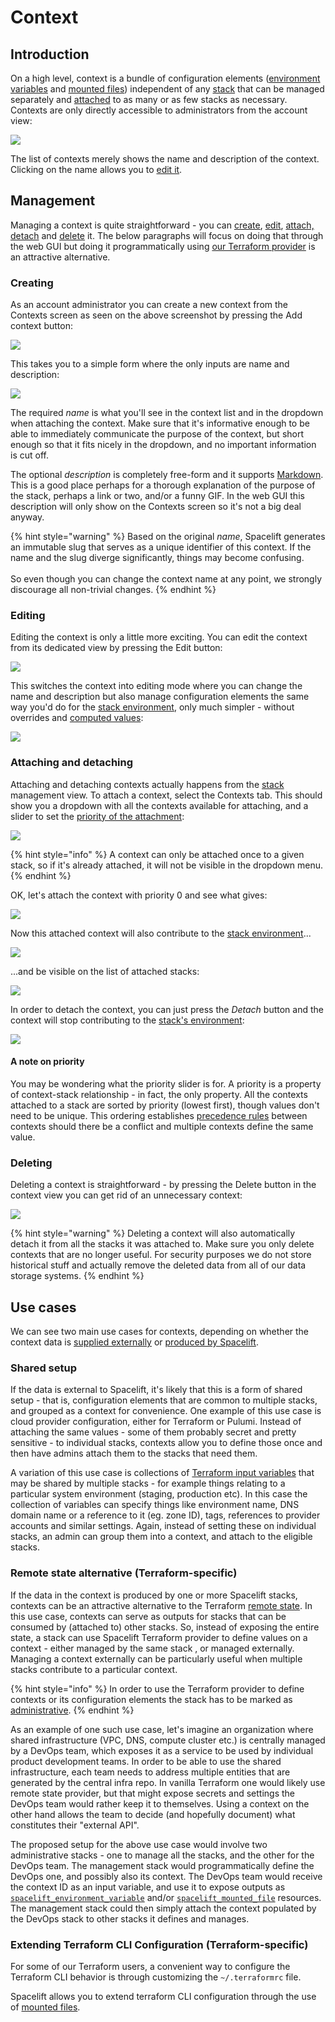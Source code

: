 # Context

## Introduction

On a high level, context is a bundle of configuration elements ([environment variables](environment.md#environment-variables) and [mounted files](environment.md#mounted-files)) independent of any [stack](../stack/) that can be managed separately and [attached](context.md#attaching-a-context) to as many or as few stacks as necessary. Contexts are only directly accessible to administrators from the account view:

![](../../assets/screenshots/Contexts\_·\_marcinwyszynski.png)

The list of contexts merely shows the name and description of the context. Clicking on the name allows you to [edit it](context.md#editing-a-context).

## Management

Managing a context is quite straightforward - you can [create](context.md#creating), [edit](context.md#editing), [attach, detach](context.md#attaching-and-detaching) and [delete](context.md#deleting) it. The below paragraphs will focus on doing that through the web GUI but doing it programmatically using [our Terraform provider](../../vendors/terraform/terraform-provider.md) is an attractive alternative.

### Creating

As an account administrator you can create a new context from the Contexts screen as seen on the above screenshot by pressing the Add context button:

![](<../../assets/screenshots/Contexts\_·\_marcinwyszynski (1).png>)

This takes you to a simple form where the only inputs are name and description:

![](../../assets/screenshots/New\_context\_·\_marcinwyszynski.png)

The required _name_ is what you'll see in the context list and in the dropdown when attaching the context. Make sure that it's informative enough to be able to immediately communicate the purpose of the context, but short enough so that it fits nicely in the dropdown, and no important information is cut off.

The optional _description_ is completely free-form and it supports [Markdown](https://daringfireball.net/projects/markdown/). This is a good place perhaps for a thorough explanation of the purpose of the stack, perhaps a link or two, and/or a funny GIF. In the web GUI this description will only show on the Contexts screen so it's not a big deal anyway.

{% hint style="warning" %}
Based on the original _name_, Spacelift generates an immutable slug that serves as a unique identifier of this context. If the name and the slug diverge significantly, things may become confusing.\
\
So even though you can change the context name at any point, we strongly discourage all non-trivial changes.
{% endhint %}

### Editing

Editing the context is only a little more exciting. You can edit the context from its dedicated view by pressing the Edit button:

![](../../assets/screenshots/Managed\_context\_·\_marcinwyszynski.png)

This switches the context into editing mode where you can change the name and description but also manage configuration elements the same way you'd do for the [stack environment](environment.md), only much simpler - without overrides and [computed values](environment.md#computed-values):

![](../../assets/screenshots/Editing\_Managed\_context\_·\_marcinwyszynski.png)

### Attaching and detaching

Attaching and detaching contexts actually happens from the [stack](../stack/) management view. To attach a context, select the Contexts tab. This should show you a dropdown with all the contexts available for attaching, and a slider to set the [priority of the attachment](context.md#a-note-on-priority):

![](<../../assets/screenshots/Edit\_stack\_·\_Managed\_stack (1).png>)

{% hint style="info" %}
A context can only be attached once to a given stack, so if it's already attached, it will not be visible in the dropdown menu.
{% endhint %}

OK, let's attach the context with priority 0 and see what gives:

![](<../../assets/screenshots/Edit\_stack\_·\_End-to-end\_testing (1).png>)

Now this attached context will also contribute to the [stack environment](environment.md)...

![](<../../assets/screenshots/Environment\_·\_Managed\_stack (3).png>)

...and be visible on the list of attached stacks:

![](<../../assets/screenshots/Environment\_·\_Managed\_stack (4).png>)

In order to detach the context, you can just press the _Detach_ button and the context will stop contributing to the [stack's environment](environment.md):

![](<../../assets/screenshots/Edit\_stack\_·\_End-to-end\_testing (2).png>)

#### A note on priority

You may be wondering what the priority slider is for. A priority is a property of context-stack relationship - in fact, the only property. All the contexts attached to a stack are sorted by priority (lowest first), though values don't need to be unique. This ordering establishes [precedence rules](environment.md#a-note-on-precedence) between contexts should there be a conflict and multiple contexts define the same value.

### Deleting

Deleting a context is straightforward - by pressing the Delete button in the context view you can get rid of an unnecessary context:

![](../../assets/screenshots/Production\_Kubernetes\_cluster\_Ireland\_·\_marcinwyszynski.png)

{% hint style="warning" %}
Deleting a context will also automatically detach it from all the stacks it was attached to. Make sure you only delete contexts that are no longer useful. For security purposes we do not store historical stuff and actually remove the deleted data from all of our data storage systems.
{% endhint %}

## Use cases

We can see two main use cases for contexts, depending on whether the context data is [supplied externally](context.md#shared-setup) or [produced by Spacelift](context.md#remote-state-alternative).&#x20;

### Shared setup

If the data is external to Spacelift, it's likely that this is a form of shared setup - that is, configuration elements that are common to multiple stacks, and grouped as a context for convenience. One example of  this use case is cloud provider configuration, either for Terraform or Pulumi. Instead of attaching the same values - some of them probably secret and pretty sensitive - to individual stacks, contexts allow you to define those once and then have admins attach them to the stacks that need them.

A variation of this use case is collections of [Terraform input variables](https://www.terraform.io/docs/configuration/variables.html#assigning-values-to-root-module-variables) that may be shared by multiple stacks - for example things relating to a particular system environment (staging, production etc). In this case the collection of variables can specify things like environment name, DNS domain name or a reference to it (eg. zone ID), tags, references to provider accounts and similar settings. Again, instead of setting these on individual stacks, an admin can group them into a context, and attach to the eligible stacks.

### Remote state alternative (Terraform-specific)

If the data in the context is produced by one or more Spacelift stacks, contexts can be an attractive alternative to the Terraform [remote state](https://www.terraform.io/docs/providers/terraform/d/remote\_state.html). In this use case, contexts can serve as outputs for stacks that can be consumed by (attached to) other stacks. So, instead of exposing the entire state, a stack can use Spacelift Terraform provider to define values on a context - either managed by the same stack , or managed externally. Managing a context externally can be particularly useful when multiple stacks contribute to a particular context.

{% hint style="info" %}
In order to use the Terraform provider to define contexts or its configuration elements the stack has to be marked as [administrative](../stack/#administrative).
{% endhint %}

As an example of one such use case, let's imagine an organization where shared infrastructure (VPC, DNS, compute cluster etc.) is centrally managed by a DevOps team, which exposes it as a service to be used by individual product development teams. In order to be able to use the shared infrastructure, each team needs to address multiple entities that are generated by the central infra repo. In vanilla Terraform one would likely use remote state provider, but that might expose secrets and settings the DevOps team would rather keep it to themselves. Using a context on the other hand allows the team to decide (and hopefully document) what constitutes their "external API".

The proposed setup for the above use case would involve two administrative stacks - one to manage all the stacks, and the other for the DevOps team. The management stack would programmatically define the DevOps one, and possibly also its context. The DevOps team would receive the context ID as an input variable, and use it to expose outputs as [`spacelift_environment_variable`](https://github.com/spacelift-io/terraform-provider-spacelift#spacelift\_environment\_variable-resource)  and/or [`spacelift_mounted_file`](https://github.com/spacelift-io/terraform-provider-spacelift#spacelift\_mounted\_file-resource) resources. The management stack could then simply attach the context populated by the DevOps stack to other stacks it defines and manages.



### Extending Terraform CLI Configuration (Terraform-specific)

For some of our Terraform users, a convenient way to configure the Terraform CLI behavior is through customizing the `~/.terraformrc` file.

Spacelift allows you to extend terraform CLI configuration through the use of [mounted files](../../vendors/terraform/cli-configuration.md#using-mounted-files).
